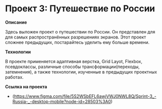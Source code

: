 # Проект 3: Путешествие по России



**Описание**

Здесь выложен проект о путешествии по России.
Он представлен для для самых распространённых разрешениях экранов.
Этот проект сложнее предыдущих, постарайтесь уделить ему больше времени.

**Технологии**

В проекте применяется адаптивная верстка, Grid Layot, Flexbox, псевдоклассы, различные способы трансформации(переходы, затемнения), а также технологии, изученные в предыдущих проектных работах.

**Ссылка на проекта**

* (https://www.figma.com/file/5S2WSbEFL6awjVWJ0NWL8Q/Sprint-3_-Russia-_-desktop-mobile?node-id=28503%3A0)
